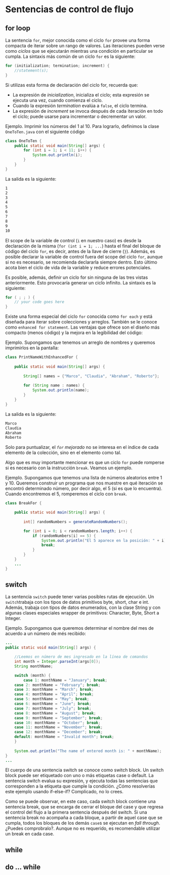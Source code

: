 # Sentencias de control de flujo

## for loop
La sentencia `for`, mejor conocida como el ciclo `for` provee una forma compacta de iterar sobre un rango de valores. Las iteraciones pueden verse como *ciclos* que se ejecutarán mientras una condición en particular se cumpla. La sintaxis más común de un ciclo `for` es la siguiente:
```java
for (initialization; termination; increment) {
    //statement(s);
}
```
Si utilizas esta forma de declaración del ciclo for, recuerda que:
* La expresión de *inicialization*, inicializa el ciclo; esta expresión se ejecuta una vez, cuando comienza el ciclo.
* Cuando la expresión *termination* evalúa a `false`, el ciclo termina.
* La expresión de *increment* se invoca después de cada iteración en todo el ciclo; puede usarse para incrementar o decrementar un valor.

Ejemplo. Imprimir los números del 1 al 10. Para lograrlo, definimos la clase `OneToTen.java` con el siguiente código
```java
class OneToTen {
    public static void main(String[] args) {
        for (int i = 1; i < 11; i++) {
            System.out.println(i);
        }
    }
}
```
La salida es la siguiente: 
```bash
1
2
3
4
5
6
7
8
9
10
```
El scope de la variable de control (`i` en nuestro caso) es desde la declaración de la misma (`for (int i = 1; ...`) hasta el final del bloque de código del ciclo `for`, es decir, antes de la llave de cierre (`}`). Además, es posible declarar la variable de control fuera del scope del ciclo `for`, aunque si no es necesario, se recomienda declararla siempre dentro. Esto último acota bien el ciclo de vida de la variable y reduce errores potenciales.

Es posible, además, definir un ciclo for sin ninguna de las tres vistas anteriormente. Esto provocaría generar un ciclo infinito. La sintaxis es la siguiente:
```java
for ( ; ; ) {  
    // your code goes here
}
```
Existe una forma especial del ciclo `for` conocida como `for each` y está diseñada para iterar sobre colecciones y arreglos. También se le conoce como `enhanced for statement`. Las ventajas que ofrece son el diseño más compacto (menos código) y la mejora en la legibilidad del código:

Ejemplo. Supongamos que tenemos un arreglo de nombres y queremos imprimirlos en la pantalla:
```java
class PrintNameWithEnhancedFor {
    
    public static void main(String[] args) {
        
        String[] names = {"Marco", "Claudia", "Abraham", "Roberto"};
        
        for (String name : names) {
            System.out.println(name);
        }
    }
}
```
La salida es la siguiente:
```bash
Marco
Claudia
Abraham
Roberto
```
Solo para puntualizar, el *`for` mejorado* no se interesa en el índice de cada elemento de la colección, sino en el elemento como tal.

Algo que es muy importante mencionar es que un ciclo `for` puede romperse si es necesario con la instrucción `break`. Veamos un ejemplo.

Ejemplo. Supongamos que tenemos una lista de números aleatorios entre 1 y 10. Queremos construir un programa que nos muestre en qué iteración se encontró determinado número, por decir algo, el 5 (si es que lo encuentra). Cuando encontremos el 5, romperemos el ciclo con `break`.
```java
class BreakFor {

    public static void main(String[] args) {
        
        int[] randomNumbers = generateRandomNumbers();

	    for (int i = 0; i < randomNumbers.length; i++) {   
	        if (randomNumbers[i] == 5) {
	    	    System.out.println("El 5 aparece en la posición: " + i);
		        break;
	        }
	    }
    }
    ...
}

```

## switch
La sentencia `switch` puede tener varias posibles rutas de ejecución. Un `switch`trabaja con los tipos de datos primitivos byte, short, char e int. Además, trabaja con tipos de datos enumerados, con la clase String y con algunas clases especiales wrapper de primitivos: Character, Byte, Short a Integer.

Ejemplo. Supongamos que queremos determinar el nombre del mes de acuerdo a un número de més recibido:
```java
...
public static void main(String[] args) {

    //Leemos en número de mes ingresado en la línea de comandos
    int month = Integer.parseInt(args[0]);
    String monthName;

    switch (month) {
        case 1: monthName = "January"; break;
	case 2: monthName = "February"; break;
	case 3: monthName = "March"; break;
	case 4: monthName = "April"; break;
	case 5: monthName = "May"; break;
	case 6: monthName = "June"; break;
	case 7: monthName = "July"; break;
	case 8: monthName = "August"; break;
	case 9: monthName = "September"; break;
	case 10: monthName = "October"; break;
	case 11: monthName = "November"; break;
	case 12: monthName = "December"; break;
	default: monthName = "Invalid month"; break;
    }
    
    System.out.println("The name of entered month is: " + monthName);
}
...
```
El cuerpo de una sentencia switch se conoce como switch block. Un switch block puede ser etiquetado con uno o más etiquetas case o default. La sentencia switch evalua su expresión, y ejecuta todas las sentencias que corresponden a la etiqueta que cumple la condición. ¿Cómo resolverías este ejemplo usando if-else-if? Complicado, no lo crees.

Como se puede observar, en este caso, cada switch block contiene una sentencia break, que se encarga de cerrar el bloque del case y que regresa el control del flujo a la primera sentencia después del switch. Si una sentencia break no acompaña a cada bloque, a partir de aquel case que se cumpla, todos los bloques de los demás `case`s se ejecutan en *fall through*. ¿Puedes comprobralo?. Aunque no es requerido, es recomendable utilizar un break en cada case.

## while

## do ... while

